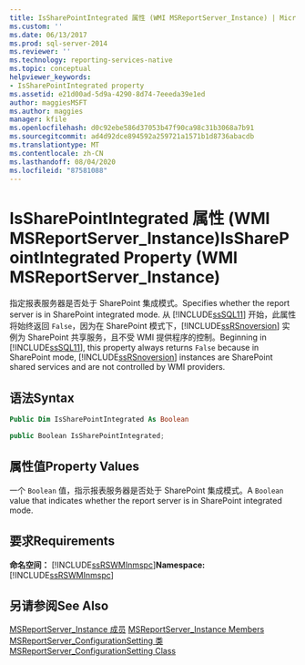 ```yaml
---
title: IsSharePointIntegrated 属性 (WMI MSReportServer_Instance) | Microsoft Docs
ms.custom: ''
ms.date: 06/13/2017
ms.prod: sql-server-2014
ms.reviewer: ''
ms.technology: reporting-services-native
ms.topic: conceptual
helpviewer_keywords:
- IsSharePointIntegrated property
ms.assetid: e21d00ad-5d9a-4290-8d74-7eeeda39e1ed
author: maggiesMSFT
ms.author: maggies
manager: kfile
ms.openlocfilehash: d0c92ebe586d37053b47f90ca98c31b3068a7b91
ms.sourcegitcommit: ad4d92dce894592a259721a1571b1d8736abacdb
ms.translationtype: MT
ms.contentlocale: zh-CN
ms.lasthandoff: 08/04/2020
ms.locfileid: "87581088"
---
```

# <a name="issharepointintegrated-property-wmi-msreportserver_instance"></a><span data-ttu-id="ee741-102">IsSharePointIntegrated 属性 (WMI MSReportServer_Instance)</span><span class="sxs-lookup"><span data-stu-id="ee741-102">IsSharePointIntegrated Property (WMI MSReportServer_Instance)</span></span>
  <span data-ttu-id="ee741-103">指定报表服务器是否处于 SharePoint 集成模式。</span><span class="sxs-lookup"><span data-stu-id="ee741-103">Specifies whether the report server is in SharePoint integrated mode.</span></span> <span data-ttu-id="ee741-104">从 [!INCLUDE[ssSQL11](../../includes/sssql11-md.md)] 开始，此属性将始终返回 `False`，因为在 SharePoint 模式下，[!INCLUDE[ssRSnoversion](../../includes/ssrsnoversion-md.md)] 实例为 SharePoint 共享服务，且不受 WMI 提供程序的控制。</span><span class="sxs-lookup"><span data-stu-id="ee741-104">Beginning in [!INCLUDE[ssSQL11](../../includes/sssql11-md.md)], this property always returns `False` because in SharePoint mode, [!INCLUDE[ssRSnoversion](../../includes/ssrsnoversion-md.md)] instances are SharePoint shared services and are not controlled by WMI providers.</span></span>  
  
## <a name="syntax"></a><span data-ttu-id="ee741-105">语法</span><span class="sxs-lookup"><span data-stu-id="ee741-105">Syntax</span></span>  
  
```vb  
Public Dim IsSharePointIntegrated As Boolean  
```  
  
```csharp  
public Boolean IsSharePointIntegrated;  
```  
  
## <a name="property-values"></a><span data-ttu-id="ee741-106">属性值</span><span class="sxs-lookup"><span data-stu-id="ee741-106">Property Values</span></span>  
 <span data-ttu-id="ee741-107">一个 `Boolean` 值，指示报表服务器是否处于 SharePoint 集成模式。</span><span class="sxs-lookup"><span data-stu-id="ee741-107">A `Boolean` value that indicates whether the report server is in SharePoint integrated mode.</span></span>  
  
## <a name="requirements"></a><span data-ttu-id="ee741-108">要求</span><span class="sxs-lookup"><span data-stu-id="ee741-108">Requirements</span></span>  
 <span data-ttu-id="ee741-109">**命名空间：** [!INCLUDE[ssRSWMInmspc](../../includes/ssrswminmspc-md.md)]</span><span class="sxs-lookup"><span data-stu-id="ee741-109">**Namespace:** [!INCLUDE[ssRSWMInmspc](../../includes/ssrswminmspc-md.md)]</span></span>  
  
## <a name="see-also"></a><span data-ttu-id="ee741-110">另请参阅</span><span class="sxs-lookup"><span data-stu-id="ee741-110">See Also</span></span>  
 <span data-ttu-id="ee741-111">[MSReportServer_Instance 成员](msreportserver-instance-members.md) </span><span class="sxs-lookup"><span data-stu-id="ee741-111">[MSReportServer_Instance Members](msreportserver-instance-members.md) </span></span>  
 [<span data-ttu-id="ee741-112">MSReportServer_ConfigurationSetting 类</span><span class="sxs-lookup"><span data-stu-id="ee741-112">MSReportServer_ConfigurationSetting Class</span></span>](msreportserver-configurationsetting-class.md)  
  
  
